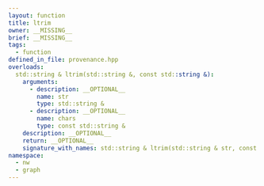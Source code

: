 ```yaml
---
layout: function
title: ltrim
owner: __MISSING__
brief: __MISSING__
tags:
  - function
defined_in_file: provenance.hpp
overloads:
  std::string & ltrim(std::string &, const std::string &):
    arguments:
      - description: __OPTIONAL__
        name: str
        type: std::string &
      - description: __OPTIONAL__
        name: chars
        type: const std::string &
    description: __OPTIONAL__
    return: __OPTIONAL__
    signature_with_names: std::string & ltrim(std::string & str, const std::string & chars)
namespace:
  - nw
  - graph
---
```

